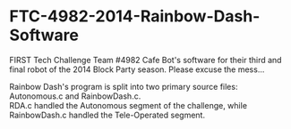 FTC-4982-2014-Rainbow-Dash-Software
===================================

FIRST Tech Challenge Team #4982 Cafe Bot's software for their third and final robot of the 2014 Block Party season.  Please excuse the mess...

Rainbow Dash's program is split into two primary source files: Autonomous.c and RainbowDash.c.  
RDA.c handled the Autonomous segment of the challenge, while RainbowDash.c handled the Tele-Operated segment.
